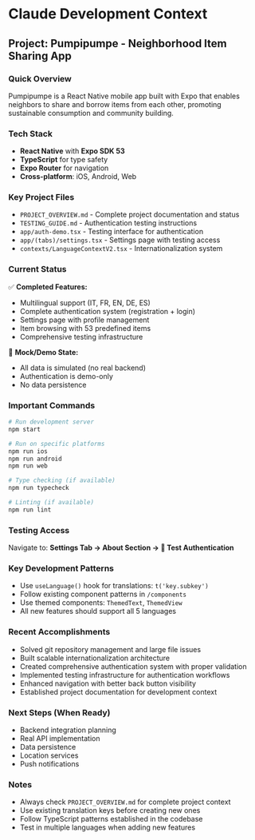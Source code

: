 # Claude Development Context

## Project: Pumpipumpe - Neighborhood Item Sharing App

### Quick Overview
Pumpipumpe is a React Native mobile app built with Expo that enables neighbors to share and borrow items from each other, promoting sustainable consumption and community building.

### Tech Stack
- **React Native** with **Expo SDK 53**
- **TypeScript** for type safety
- **Expo Router** for navigation
- **Cross-platform**: iOS, Android, Web

### Key Project Files
- `PROJECT_OVERVIEW.md` - Complete project documentation and status
- `TESTING_GUIDE.md` - Authentication testing instructions
- `app/auth-demo.tsx` - Testing interface for authentication
- `app/(tabs)/settings.tsx` - Settings page with testing access
- `contexts/LanguageContextV2.tsx` - Internationalization system

### Current Status
✅ **Completed Features:**
- Multilingual support (IT, FR, EN, DE, ES)
- Complete authentication system (registration + login)
- Settings page with profile management
- Item browsing with 53 predefined items
- Comprehensive testing infrastructure

🚧 **Mock/Demo State:**
- All data is simulated (no real backend)
- Authentication is demo-only
- No data persistence

### Important Commands
```bash
# Run development server
npm start

# Run on specific platforms
npm run ios
npm run android
npm run web

# Type checking (if available)
npm run typecheck

# Linting (if available)
npm run lint
```

### Testing Access
Navigate to: **Settings Tab → About Section → 🧪 Test Authentication**

### Key Development Patterns
- Use `useLanguage()` hook for translations: `t('key.subkey')`
- Follow existing component patterns in `/components`
- Use themed components: `ThemedText`, `ThemedView`
- All new features should support all 5 languages

### Recent Accomplishments
- Solved git repository management and large file issues
- Built scalable internationalization architecture
- Created comprehensive authentication system with proper validation
- Implemented testing infrastructure for authentication workflows
- Enhanced navigation with better back button visibility
- Established project documentation for development context

### Next Steps (When Ready)
- Backend integration planning
- Real API implementation
- Data persistence
- Location services
- Push notifications

### Notes
- Always check `PROJECT_OVERVIEW.md` for complete project context
- Use existing translation keys before creating new ones
- Follow TypeScript patterns established in the codebase
- Test in multiple languages when adding new features